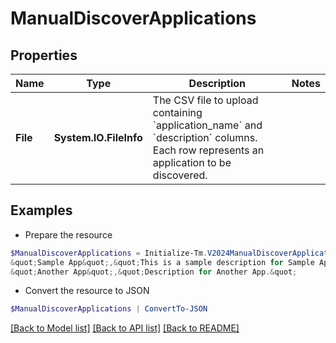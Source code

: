 # ManualDiscoverApplications
## Properties

Name | Type | Description | Notes
------------ | ------------- | ------------- | -------------
**File** | **System.IO.FileInfo** | The CSV file to upload containing &#x60;application_name&#x60; and &#x60;description&#x60; columns. Each row represents an application to be discovered. | 

## Examples

- Prepare the resource
```powershell
$ManualDiscoverApplications = Initialize-Tm.V2024ManualDiscoverApplications  -File application_name,description
&quot;Sample App&quot;,&quot;This is a sample description for Sample App.&quot;
&quot;Another App&quot;,&quot;Description for Another App.&quot;
```

- Convert the resource to JSON
```powershell
$ManualDiscoverApplications | ConvertTo-JSON
```

[[Back to Model list]](../README.md#documentation-for-models) [[Back to API list]](../README.md#documentation-for-api-endpoints) [[Back to README]](../README.md)


